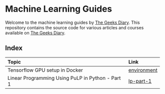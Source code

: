 # Machine Learning Guides

Welcome to the machine learning guides by [The Geeks Diary](https://thegeeksdiary.com/). This repository contains the source code for various articles and courses available on [The Geeks Diary](https://thegeeksdiary.com/).

## Index
| Topic                                             | Link                                                                                 |
|:--------------------------------------------------|:-------------------------------------------------------------------------------------|
| Tensorflow GPU setup in Docker                    | [environment](./environment/tensorflow-jupyter-docker-gpu/README.md)                 |
| Linear Programming Using PuLP in Python - Part 1  | [lp-part-1](./articles/linear-programming/lp-part-1/README.md)                       |
